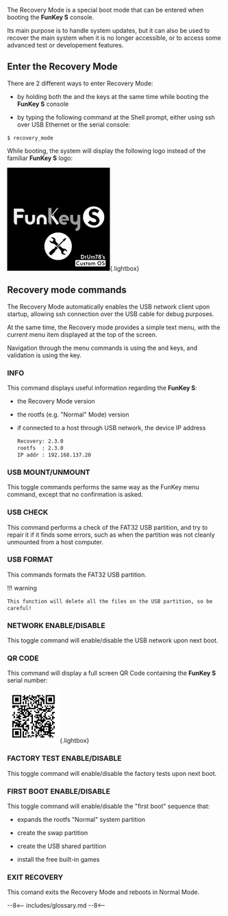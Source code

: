 The Recovery Mode is a special boot mode that can be entered when
booting the **FunKey S** console.

Its main purpose is to handle system updates, but it can also be used
to recover the main system when it is no longer accessible, or to
access some advanced test or developement features.

## Enter the Recovery Mode

There are 2 different ways to enter Recovery Mode:

 - by holding both the <i class="funkey-start"></i> and the <i
   class="funkey-fn"></i> keys at the same time while booting the
   **FunKey S** console

 - by typing the following command at the Shell prompt, either
      using ssh over USB Ethernet or the serial console:

```
$ recovery_mode
```

While booting, the system will display the following logo instead of
the familiar **FunKey S** logo:

![Recovery Logo](/assets/images/Recovery_Logo.png){.lightbox}

## Recovery mode commands

The Recovery Mode automatically enables the USB network client upon
startup, allowing ssh connection over the USB cable for debug
purposes.

At the same time, the Recovery mode provides a simple text menu, with
the current menu item displayed at the top of the screen.

Navigation through the menu commands is using the <i
class="funkey-up"></i> and <i class="funkey-down"></i> keys, and
validation is using the <i class="funkey-A"></i> key.

### INFO

This command displays useful information regarding the **FunKey S**:

 - the Recovery Mode version

 - the rootfs (e.g. "Normal" Mode) version

 - if connected to a host through USB network, the device IP address

    ```
    Recovery: 2.3.0
	rootfs  : 2.3.0
	IP addr : 192.168.137.20
    ```
	
### USB MOUNT/UNMOUNT

This toggle commands performs the same way as the FunKey menu command,
except that no confirmation is asked.

### USB CHECK

This command performs a check of the FAT32 USB partition, and try to
repair it if it finds some errors, such as when the partition was not
cleanly unmounted from a host computer.

### USB FORMAT

This commands formats the FAT32 USB partition.

!!! warning

    This function will delete all the files on the USB partition, so be careful!

### NETWORK ENABLE/DISABLE

This toggle command will enable/disable the USB network upon next
boot.

### QR CODE

This command will display a full screen QR Code containing the
**FunKey S** serial number:

![QR Code](/assets/images/qrcode.png){.lightbox}

### FACTORY TEST ENABLE/DISABLE

This toggle command will enable/disable the factory tests upon next
boot.

### FIRST BOOT ENABLE/DISABLE

This toggle command will enable/disable the "first boot" sequence that:

 - expands the rootfs "Normal" system partition

 - create the swap partition

 - create the USB shared partition

 - install the free built-in games

### EXIT RECOVERY

This comand exits the Recovery Mode and reboots in Normal Mode.

[1]: ../ssh_connection

--8<--
includes/glossary.md
--8<--
